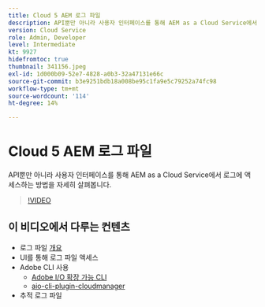 ```yaml
---
title: Cloud 5 AEM 로그 파일
description: API뿐만 아니라 사용자 인터페이스를 통해 AEM as a Cloud Service에서 로그에 액세스하는 방법을 자세히 살펴봅니다.
version: Cloud Service
role: Admin, Developer
level: Intermediate
kt: 9927
hidefromtoc: true
thumbnail: 341156.jpeg
exl-id: 1d000b09-52e7-4828-a0b3-32a47131e66c
source-git-commit: b3e9251bdb18a008be95c1fa9e5c79252a74fc98
workflow-type: tm+mt
source-wordcount: '114'
ht-degree: 14%

---
```


# Cloud 5 AEM 로그 파일

API뿐만 아니라 사용자 인터페이스를 통해 AEM as a Cloud Service에서 로그에 액세스하는 방법을 자세히 살펴봅니다.

>[!VIDEO](https://video.tv.adobe.com/v/341156?quality=12&learn=on)

## 이 비디오에서 다루는 컨텐츠

+ 로그 파일 [개요](https://experienceleague.adobe.com/docs/experience-manager-learn/cloud-service/debugging/debugging-aem-as-a-cloud-service/logs.html)
+ UI를 통해 로그 파일 액세스
+ Adobe CLI 사용
   + [Adobe I/O 확장 가능 CLI](https://github.com/adobe/aio-cli)
   + [aio-cli-plugin-cloudmanager](https://github.com/adobe/aio-cli-plugin-cloudmanager/blob/main/README.md)
+ 추적 로그 파일